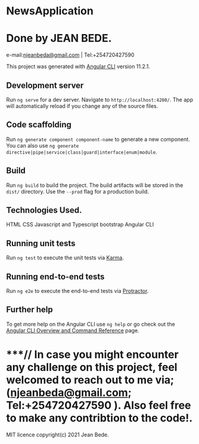 # NewsApplication
# Done by JEAN BEDE.
e-mail:njeanbeda@gmail.com | Tel:+254720427590

This project was generated with [Angular CLI](https://github.com/angular/angular-cli) version 11.2.1.

## Development server

Run `ng serve` for a dev server. Navigate to `http://localhost:4200/`. The app will automatically reload if you change any of the source files.

## Code scaffolding

Run `ng generate component component-name` to generate a new component. You can also use `ng generate directive|pipe|service|class|guard|interface|enum|module`.

## Build

Run `ng build` to build the project. The build artifacts will be stored in the `dist/` directory. Use the `--prod` flag for a production build.

## Technologies Used.

HTML
CSS Javascript and Typescript
bootstrap
Angular CLI

## Running unit tests

Run `ng test` to execute the unit tests via [Karma](https://karma-runner.github.io).

## Running end-to-end tests

Run `ng e2e` to execute the end-to-end tests via [Protractor](http://www.protractortest.org/).

## Further help

To get more help on the Angular CLI use `ng help` or go check out the [Angular CLI Overview and Command Reference](https://angular.io/cli) page.


# ***// In case you might encounter any challenge on this project, feel welcomed to reach out to me via; (njeanbeda@gmail.com; Tel:+254720427590 ). Also feel free to make any contribtion to the code!.

MIT licence copyright(c) 2021 Jean Bede.